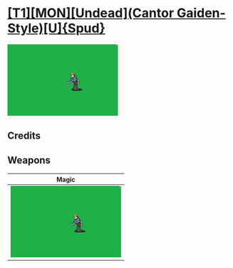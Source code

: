 # [\[T1\]\[MON\]\[Undead\]\(Cantor Gaiden-Style\)\[U\]{Spud}](./%5BT1%5D%5BMON%5D%5BUndead%5D(Cantor%20Gaiden-Style)%5BU%5D%7BSpud%7D)

<img src="./6.%20Magic/Magic_000.png" alt="[T1][MON][Undead](Cantor Gaiden-Style)[U]{Spud} standing" />

## Credits



## Weapons


|Magic |
|  :---: |
| <img alt="Magic animation" src="./6.%20Magic/Magic.gif" /> |
